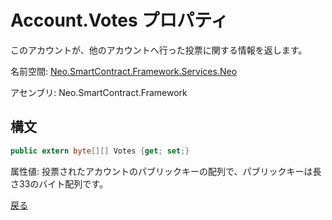 # Account.Votes プロパティ

このアカウントが、他のアカウントへ行った投票に関する情報を返します。

名前空間: [Neo.SmartContract.Framework.Services.Neo](../../neo.md)

アセンブリ: Neo.SmartContract.Framework

## 構文

```c#
public extern byte[][] Votes {get; set;}
```

属性値: 投票されたアカウントのパブリックキーの配列で、パブリックキーは長さ33のバイト配列です。



[戻る](../Account.md)
